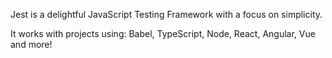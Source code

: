 Jest is a delightful JavaScript Testing Framework with a focus on simplicity.

It works with projects using: Babel, TypeScript, Node, React, Angular, Vue and more!
